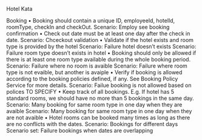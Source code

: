 Hotel Kata

Booking
•	Booking should contain a unique ID, employeeId, hotelId, roomType, checkIn and checkOut.
Scenario: Employ see booking confirmation
•	Check out date must be at least one day after the check in date.
Scenario: Chceckout validation
•	Validate if the hotel exists and room type is provided by the hotel
Scenario: Failure hotel doesn’t exists
Scenario: Failure room type doesn’t exists in hotel
•	Booking should only be allowed if there is at least one room type available during the whole booking period.
Scenario: Failure where no room is avaible
Scenario: Failure where room type is not evaible, but another is avaiple
•	Verify if booking is allowed according to the booking policies defined, if any. See Booking Policy Service for more details.
Scenario: Failue booking is not allowed based on polices TO SPECIFY
•	Keep track of all bookings. E.g. If hotel has 5 standard rooms, we should have no more than 5 bookings in the same day.
Scenario: Many booking for same room type in one day when they are avaible
Scenario: Many booking for same room type in one day when they are not avaible
•	Hotel rooms can be booked many times as long as there are no conflicts with the dates.
Scenario: Bookings for different days
Scenario set: Failure bookings when dates are overlapping
